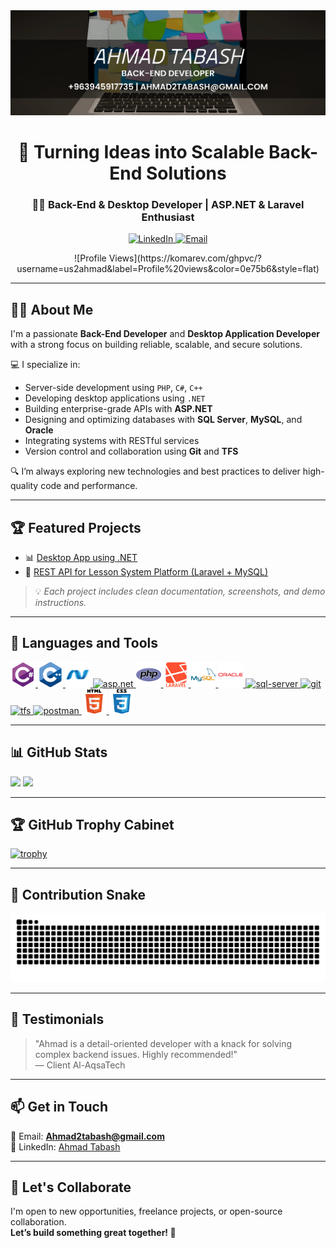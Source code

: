 <img src="https://github.com/us2ahmad/us2ahmad/blob/master/ahmadtabash.jpg?raw=true" alt="Ahmad Tabash"/>

<h1 align="center">🚀 Turning Ideas into Scalable Back-End Solutions</h1>
<h3 align="center">👨‍💻 Back-End & Desktop Developer | ASP.NET & Laravel Enthusiast</h3>

<p align="center">
  <a href="https://linkedin.com/in/ahmad-tabash" target="_blank">
    <img src="https://img.shields.io/badge/LinkedIn-Connect-blue?logo=linkedin" alt="LinkedIn"/>
  </a>
  <a href="mailto:Ahmad2tabash@gmail.com">
    <img src="https://img.shields.io/badge/Email-Contact-red?logo=gmail" alt="Email"/>
  </a>
</p>

<p align="center">
  ![Profile Views](https://komarev.com/ghpvc/?username=us2ahmad&label=Profile%20views&color=0e75b6&style=flat)
</p>

---

## 👨‍💻 About Me

I'm a passionate **Back-End Developer** and **Desktop Application Developer** with a strong focus on building reliable, scalable, and secure solutions.

💻 I specialize in:
- Server-side development using `PHP`, `C#`, `C++`
- Developing desktop applications using `.NET`
- Building enterprise-grade APIs with **ASP.NET**
- Designing and optimizing databases with **SQL Server**, **MySQL**, and **Oracle**
- Integrating systems with RESTful services
- Version control and collaboration using **Git** and **TFS**

🔍 I’m always exploring new technologies and best practices to deliver high-quality code and performance.

---

## 🏆 Featured Projects

- 📊 [Desktop App using .NET](https://github.com/us2ahmad/CSharp-Level1)
- 🔁 [REST API for Lesson System Platform (Laravel + MySQL)](https://github.com/us2ahmad/LessonSystem)

> 💡 *Each project includes clean documentation, screenshots, and demo instructions.*

---

## 🚀 Languages and Tools

<p align="left"> 
  <a href="https://learn.microsoft.com/en-us/dotnet/csharp/" target="_blank"> 
    <img src="https://raw.githubusercontent.com/devicons/devicon/master/icons/csharp/csharp-original.svg" alt="csharp" width="40" height="40"/> 
  </a> 
  <a href="https://isocpp.org/" target="_blank">
    <img src="https://raw.githubusercontent.com/devicons/devicon/master/icons/cplusplus/cplusplus-original.svg" alt="cplusplus" width="40" height="40"/>
  </a>
  <a href="https://dotnet.microsoft.com/" target="_blank">
    <img src="https://raw.githubusercontent.com/devicons/devicon/master/icons/dot-net/dot-net-original.svg" alt="dotnet" width="40" height="40"/>
  </a>
  <a href="https://learn.microsoft.com/en-us/aspnet/core/?view=aspnetcore-6.0" target="_blank">
    <img src="https://upload.wikimedia.org/wikipedia/commons/e/ee/.NET_Core_Logo.svg" alt="asp.net" width="40" height="40"/>
  </a>
  <a href="https://www.php.net" target="_blank">
    <img src="https://raw.githubusercontent.com/devicons/devicon/master/icons/php/php-original.svg" alt="php" width="40" height="40"/> 
  </a> 
  <a href="https://laravel.com/" target="_blank"> 
    <img src="https://raw.githubusercontent.com/devicons/devicon/master/icons/laravel/laravel-plain-wordmark.svg" alt="laravel" width="40" height="40"/> 
  </a> 
  <a href="https://www.mysql.com/" target="_blank"> 
    <img src="https://raw.githubusercontent.com/devicons/devicon/master/icons/mysql/mysql-original-wordmark.svg" alt="mysql" width="40" height="40"/> 
  </a> 
  <a href="https://www.oracle.com/" target="_blank"> 
    <img src="https://raw.githubusercontent.com/devicons/devicon/master/icons/oracle/oracle-original.svg" alt="oracle" width="40" height="40"/> 
  </a>
  <a href="https://www.microsoft.com/en-us/sql-server" target="_blank">
    <img src="https://cdn.jsdelivr.net/gh/devicons/devicon/icons/microsoftsqlserver/microsoftsqlserver-plain.svg" alt="sql-server" width="40" height="40"/>
  </a>
  <a href="https://git-scm.com/" target="_blank"> 
    <img src="https://www.vectorlogo.zone/logos/git-scm/git-scm-icon.svg" alt="git" width="40" height="40"/> 
  </a> 
  <a href="https://azure.microsoft.com/en-us/services/devops/tfs/" target="_blank">
    <img src="https://upload.wikimedia.org/wikipedia/commons/0/0e/Microsoft_Azure_DevOps_Logo.svg" alt="tfs" width="40" height="40"/>
  </a>
  <a href="https://postman.com" target="_blank"> 
    <img src="https://www.vectorlogo.zone/logos/getpostman/getpostman-icon.svg" alt="postman" width="40" height="40"/> 
  </a>
  <a href="https://www.w3.org/html/" target="_blank"> 
    <img src="https://raw.githubusercontent.com/devicons/devicon/master/icons/html5/html5-original-wordmark.svg" alt="html5" width="40" height="40"/> 
  </a> 
  <a href="https://www.w3schools.com/css/" target="_blank"> 
    <img src="https://raw.githubusercontent.com/devicons/devicon/master/icons/css3/css3-original-wordmark.svg" alt="css3" width="40" height="40"/> 
  </a> 
</p>

---

## 📊 GitHub Stats

<p align="left">
  <img src="https://github-readme-stats.vercel.app/api?username=us2ahmad&show_icons=true&theme=radical" width="48%" />
  <img src="https://github-readme-stats.vercel.app/api/top-langs/?username=us2ahmad&layout=compact&theme=radical" width="48%" />
</p>

---

## 🏆 GitHub Trophy Cabinet

[![trophy](https://github-profile-trophy.vercel.app/?username=us2ahmad&theme=darkhub)](https://github.com/ryo-ma/github-profile-trophy)

---

## 🐍 Contribution Snake

![snake gif](https://github.com/us2ahmad/us2ahmad/blob/output/github-contribution-grid-snake.svg)

---

## 💬 Testimonials

> "Ahmad is a detail-oriented developer with a knack for solving complex backend issues. Highly recommended!"  
> — Client Al-AqsaTech

---

## 📫 Get in Touch

📧 Email: **Ahmad2tabash@gmail.com**  
💼 LinkedIn: [Ahmad Tabash](https://linkedin.com/in/ahmad-tabash)  

---

## 🤝 Let's Collaborate

I'm open to new opportunities, freelance projects, or open-source collaboration.  
**Let’s build something great together! 🚀**
